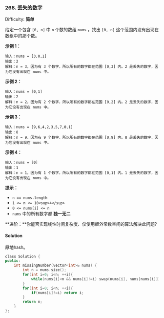 ### [268\. 丢失的数字](https://leetcode-cn.com/problems/missing-number/)

Difficulty: **简单**


给定一个包含 `[0, n]` 中 `n` 个数的数组 `nums` ，找出 `[0, n]` 这个范围内没有出现在数组中的那个数。

**示例 1：**

```
输入：nums = [3,0,1]
输出：2
解释：n = 3，因为有 3 个数字，所以所有的数字都在范围 [0,3] 内。2 是丢失的数字，因为它没有出现在 nums 中。
```

**示例 2：**

```
输入：nums = [0,1]
输出：2
解释：n = 2，因为有 2 个数字，所以所有的数字都在范围 [0,2] 内。2 是丢失的数字，因为它没有出现在 nums 中。
```

**示例 3：**

```
输入：nums = [9,6,4,2,3,5,7,0,1]
输出：8
解释：n = 9，因为有 9 个数字，所以所有的数字都在范围 [0,9] 内。8 是丢失的数字，因为它没有出现在 nums 中。
```

**示例 4：**

```
输入：nums = [0]
输出：1
解释：n = 1，因为有 1 个数字，所以所有的数字都在范围 [0,1] 内。1 是丢失的数字，因为它没有出现在 nums 中。
```

**提示：**

*   `n == nums.length`
*   `1 <= n <= 10<sup>4</sup>`
*   `0 <= nums[i] <= n`
*   `nums` 中的所有数字都 **独一无二**

**进阶：**你能否实现线性时间复杂度、仅使用额外常数空间的算法解决此问题?


#### Solution

原地hash。

```cpp
​class Solution {
public:
    int missingNumber(vector<int>& nums) {
        int n = nums.size();
        for(int i=0; i<n; ++i){
            while(nums[i]<n && nums[i]!=i) swap(nums[i], nums[nums[i]]);
        }
        for(int i=0; i<n; ++i){
            if(nums[i]!=i) return i;
        }
        return n;
    }
};
```